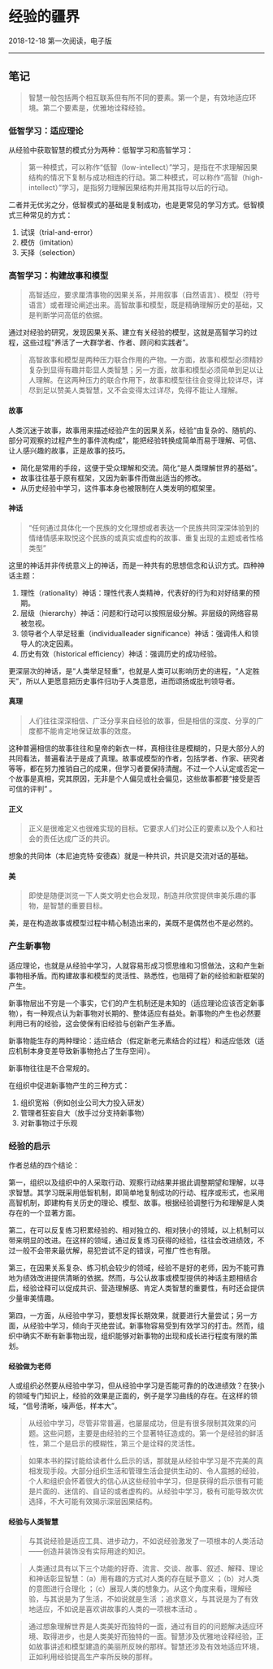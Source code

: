 # 经验的疆界

2018-12-18 第一次阅读，电子版

---

## 笔记

> 智慧一般包括两个相互联系但有所不同的要素。第一个是，有效地适应环境。第二个要素是，优雅地诠释经验。

### 低智学习：适应理论

从经验中获取智慧的模式分为两种：低智学习和高智学习：

> 第一种模式，可以称作“低智（low-intellect）”学习，是指在不求理解因果结构的情况下复制与成功相连的行动。第二种模式，可以称作“高智（high-intellect）”学习，是指努力理解因果结构并用其指导以后的行动。

二者并无优劣之分，低智模式的基础是复制成功，也是更常见的学习方式。低智模式三种常见的方式：

1. 试误（trial-and-error）
2. 模仿（imitation）
3. 天择（selection）

### 高智学习：构建故事和模型

> 高智适应，要求厘清事物的因果关系，并用叙事（自然语言）、模型（符号语言）或者理论阐述出来。高智故事和模型，既是精确理解历史的基础，又是判断学问高低的依据。

通过对经验的研究，发现因果关系、建立有关经验的模型，这就是高智学习的过程，这些过程“养活了一大群学者、作者、顾问和实践者”。

> 高智故事和模型是两种压力联合作用的产物。一方面，故事和模型必须精妙复杂到显得有趣并彰显人类智慧；另一方面，故事和模型必须简单到足以让人理解。在这两种压力的联合作用下，故事和模型往往会变得比较详尽，详尽到足以赞美人类智慧，又不会变得太过详尽，免得不能让人理解。

#### 故事

人类沉迷于故事，故事用来描述经验产生的因果关系，经验“由复杂的、随机的、部分可观察的过程产生的事件流构成”，能把经验转换成简单而易于理解、可信、让人感兴趣的故事，正是故事的技巧。

- 简化是常用的手段，这便于受众理解和交流。简化“是人类理解世界的基础”。
- 故事往往基于原有框架，又因为新事件而做出适当的修改。
- 从历史经验中学习，这件事本身也被限制在人类发明的框架里。

#### 神话

> “任何通过具体化一个民族的文化理想或者表达一个民族共同深深体验到的情绪情感来取悦这个民族的或真实或虚构的故事、重复出现的主题或者性格类型”

这里的神话并非传统意义上的神话，而是一种共有的思想信念和认识方式。四种神话主题：

1. 理性（rationality）神话：理性代表人类精神，代表好的行为和对好结果的预期。
2. 层级（hierarchy）神话：问题和行动可以按照层级分解。非层级的网络容易被忽视。
3. 领导者个人举足轻重（individualleader significance）神话：强调伟人和领导人的决定因素。
4. 历史有效（historical efficiency）神话：强调历史的成功经验。

更深层次的神话，是“人类举足轻重”，也就是人类可以影响历史的进程，“人定胜天”，所以人更愿意把历史事件归功于人类意愿，进而颂扬或批判领导者。

#### 真理

> 人们往往深深相信、广泛分享来自经验的故事，但是相信的深度、分享的广度都不能肯定地保证故事的效度。

这种普遍相信的故事往往和皇帝的新衣一样，真相往往是模糊的，只是大部分人的共同看法，普遍看法于是成了真理。故事或模型的作者，包括学者、作家、研究者等等，都在努力推销自己的成果，但学习者要保持清醒。不过一个人认定或否定一个故事是真相，究其原因，无非是个人偏见或社会偏见，这些故事都要“接受是否可信的评判”  。

#### 正义

> 正义是很难定义也很难实现的目标。它要求人们对公正的要素以及个人和社会的责任达成广泛的共识。

想象的共同体（本尼迪克特·安德森）就是一种共识，共识是交流对话的基础。

#### 美

> 即使是随便浏览一下人类文明史也会发现，制造并欣赏提供审美乐趣的事物，是智慧的重要目标。

美，是在构造故事或模型过程中精心制造出来的，美既不是偶然也不是必然的。

### 产生新事物

适应理论，也就是从经验中学习，人就容易形成习惯思维和习惯做法，这和产生新事物相矛盾。而构建故事和模型的灵活性、熟悉性，也阻碍了新的经验和新框架的产生。

新事物层出不穷是一个事实，它们的产生机制还是未知的（适应理论应该否定新事物），有一种观点认为新事物对长期的、整体适应有益处。新事物的产生也必然要利用已有的经验，这会使保有旧经验与创新产生矛盾。

新事物能生存的两种理论：适应结合（假定新老元素结合的过程）和适应低效（适应机制本身变差导致新事物抢占了生存空间）。

新事物往往是不合常规的。

在组织中促进新事物产生的三种方式：

1. 组织宽裕（例如创业公司大力投入研发）
2. 管理者狂妄自大（放手过分支持新事物）
3. 对新事物过于乐观

### 经验的启示

作者总结的四个结论：

第一，组织以及组织中的人采取行动、观察行动结果并据此调整期望和理解，以寻求智慧。其学习既采用低智机制，即简单地复制成功的行动、程序或形式，也采用高智机制，即建构有关历史的理论、模型、故事。根据经验调整行为和理解是人类存在的一个显著方面。

第二，在可以反复练习积累经验的、相对独立的、相对狭小的领域，以上机制可以带来明显的改进。在这样的领域，通过反复练习获得的经验，往往会改进绩效，不过一般不会带来最优解，易犯尝试不足的错误，可推广性也有限。

第三，在因果关系复杂、练习机会较少的领域，经验不是好的老师，因为不能可靠地为绩效改进提供清晰的依据。然而，与公认故事或模型提供的神话主题相结合后，经验诠释可以促成共识、营造理解感、肯定人类智慧的重要性，有时还会提供少量审美情趣。

第四，一方面，从经验中学习，要想发挥长期效果，就要进行大量尝试；另一方面，从经验中学习，倾向于灭绝尝试。新事物容易受到有效学习的打击。然而，组织中确实不断有新事物出现，组织能够对新事物的出现和成长进行程度有限的策划。

#### 经验做为老师

人或组织必然要从经验中学习，但从经验中学习是否能可靠的的改进绩效？在狭小的领域专门知识上，经验的效果是正面的，例子是学习曲线的存在。在这样的领域，“信号清晰，噪声低，样本大”。

> 从经验中学习，尽管非常普遍，也屡屡成功，但是有很多限制其效果的问题。这些问题，主要是由经验的三个显著特征造成的。第一个是经验的鲜活性，第二个是启示的模糊性，第三个是诠释的灵活性。

> 如果本书的探讨能给读者什么启示的话，那就是从经验中学习是不完美的真相发现手段。大部分组织生活和管理生活会提供生动的、令人震撼的经验，个人和组织会怀着很大的信心从这些经验中学习，但是获得的启示很有可能是片面的、迷信的、自证的或者虚构的。从经验中学习，极有可能导致次优选择，不大可能有效揭示深层因果结构。

#### 经验与人类智慧

> 与其说经验是适应工具、进步动力，不如说经验激发了一项根本的人类活动——创造并装饰没有实际用途的知识。

> 人类通过具有以下三个功能的好奇、流言、交谈、故事、叙述、解释、理论和神话彰显智慧：（a）用有趣的方式对人类的存在赋予意义 ；（b）对人类的意图进行合理化 ；（c）展现人类的想象力。从这个角度来看，理解经验，与其说是为了生活，不如说就是生活 ；追求意义，与其说是为了有效地适应，不如说是喜欢讲故事的人类的一项根本活动 。

> 通过想象理解世界是人类美好而独特的一面，通过有目的的问题解决适应环境、取得进步，也是人类美好而独特的一面。智慧涉及优雅地诠释经验，正如故事讲述和模型建造的美丽所反映的那样。智慧还涉及有效地适应环境，正如利用经验提高生产率所反映的那样。



